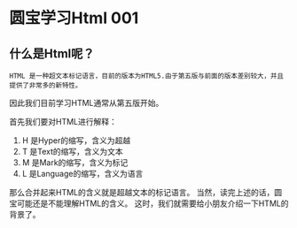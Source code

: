 # 圆宝学习Html 001

## 什么是Html呢？

`HTML 是一种超文本标记语言，目前的版本为HTML5.由于第五版与前面的版本差别较大，并且提供了非常多的新特性。`

因此我们目前学习HTML通常从第五版开始。

首先我们要对HTML进行解释：
1. H 是Hyper的缩写，含义为超越
2. T 是Text的缩写，含义为文本
3. M 是Mark的缩写，含义为标记
4. L 是Language的缩写，含义为语言

那么合并起来HTML的含义就是超越文本的标记语言。
当然，读完上述的话，圆宝可能还是不能理解HTML的含义。
这时，我们就需要给小朋友介绍一下HTML的背景了。

